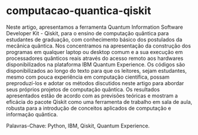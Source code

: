 # computacao-quantica-qiskit

Neste artigo, apresentamos a ferramenta Quantum Information Software Developer Kit - Qiskit, para o ensino de computação quântica para estudantes de graduação, com conhecimento básico dos postulados da mecânica quântica. Nos concentramos na apresentação da construção dos programas em qualquer laptop ou desktop comum e a sua execução em processadores quânticos reais através do acesso remoto aos hardwares disponibilizados na plataforma IBM Quantum Experience. Os códigos são disponibilizados ao longo do texto para que os leitores, sejam estudantes, mesmo com pouca experiência em computação científica, possam preproduzí-los e adotar os métodos discutidos neste artigo para abordar seus próprios projetos de computação quântica. Os resultados apresentados estão de acordo com as previsões teóricas e mostram a eficácia do pacote Qiskit como uma ferramenta de trabalho em sala de aula, robusta para a introdução de conceitos aplicados de computação e informação quântica.

Palavras-Chave: Python, IBM, Qiskit, Quantum Experience.
